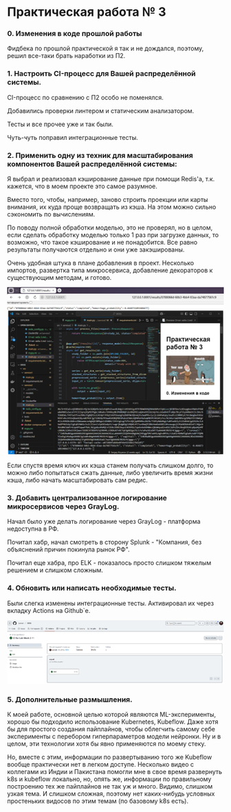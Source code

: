 # Практическая работа № 3

### 0. Изменения в коде прошлой работы

Фидбека по прошлой практической я так и не дождался, поэтому, решил все-таки брать наработки из П2.

### 1. Настроить CI-процесс для Вашей распределённой системы.

CI-процесс по сравнению с П2 особо не поменялся.

Добавились проверки линтером и статическим анализатором.

Тесты и все прочее уже и так были.

Чуть-чуть поправил интеграционные тесты.

### 2. Применить одну из техник для масштабирования компонентов Вашей распределённой системы:

Я выбрал и реализовал кэширование данные при помощи Redis'а, т.к. кажется, что в моем проекте это самое разумное.

Вместо того, чтобы, например, заново строить проекции или карты внимания, их куда проще возвращать из кэша. На этом можно сильно сэкономить по вычислениям.

По поводу полной обработки моделью, это не проверял, но в целом, если сделать обработку моделью только 1 раз при загрузке данных, то возможно, что такое кэширование и не понадобится. Все равно результаты получаются отдельно и они уже закэшированы.

Очень удобная штука в плане добавления в проект. Несколько импортов, развертка типа микросервиса, добавление декораторов к существующим методам, и готово.

![Пример редиса](images/redis_working.png)

Если спустя время ключ их кэша станем получать слишком долго, то можно либо попытаться сжать данные, либо увеличить время жизни кэша, либо начать масштабировать сам редис.

### 3. Добавить централизованное логирование микросервисов через GrayLog.

Начал было уже делать логирование через GrayLog - платформа недоступна в РФ.

Почитал хабр, начал смотреть в сторону Splunk - "Компания, без объяснений причин покинула рынок РФ".

Почитал еще хабра, про ELK - показалось просто слишком тяжелым решением и слишком сложным.

### 4. Обновить или написать необходимые тесты.

Были слегка изменены интеграционные тесты. Активировал их через вкладку Actions на Github`е.

![Github Actions](images/actions.png)

### 5. Дополнительные размышления.

К моей работе, основной целью которой являются ML-эксперименты, хорошо бы подходило использование Kubernetes, Kubeflow. Даже хотя бы для простого создания пайплайнов, чтобы облегчить самому себе эксперименты с перебором гиперпараметров модели нейронки. Ну и в целом, эти технологии хотя бы явно применяются по моему стеку.

Но, вместе с этим, информации по развертыванию того же Kubeflow вообще практически нет в легком доступе. Несколько видео с коллегами из Индии и Пакистана помогли мне в свое время развернуть k8s и kubeflow локально, но, опять же, информации по правильному построению тех же пайплайнов не так уж и много. Видимо, слишком узкая тема. И слишком сложная, поэтому нет каких-нибудь условных простеньких видосов по этим темам (по базовому k8s есть).